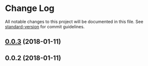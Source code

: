 # Change Log

All notable changes to this project will be documented in this file. See [standard-version](https://github.com/conventional-changelog/standard-version) for commit guidelines.

<a name="0.0.3"></a>
## [0.0.3](https://github.com/deziev/node-open-graph-ts/compare/v0.0.2...v0.0.3) (2018-01-11)



<a name="0.0.2"></a>
## 0.0.2 (2018-01-11)

